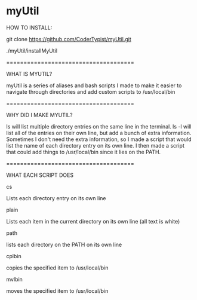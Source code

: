 # myUtil


HOW TO INSTALL:


git clone https://github.com/CoderTypist/myUtil.git


./myUtil/installMyUtil


=====================================


WHAT IS MYUTIL?


myUtil is a series of aliases and bash scripts I made to make it easier to navigate through directories and add custom scripts to /usr/local/bin


=====================================


WHY DID I MAKE MYUTIL?


ls will list multiple directory entries on the same line in the terminal. ls -l will list all of the entries on their own line, but add a bunch of extra information. Sometimes I don't need the extra information, so I made a script that would list the name of each directory entry on its own line. I then made a script that could add things to /usr/local/bin since it lies on the PATH.


=====================================


WHAT EACH SCRIPT DOES


cs 


Lists each directory entry on its own line


plain


Lists each item in the current directory on its own line (all text is white)


path


lists each directory on the PATH on its own line


cplbin


copies the specified item to /usr/local/bin


mvlbin


moves the specified item to /usr/local/bin

